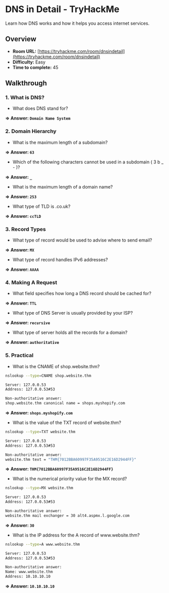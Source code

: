 # DNS in Detail - TryHackMe 

Learn how DNS works and how it helps you access internet services.

## Overview
- **Room URL:** [https://tryhackme.com/room/dnsindetail](https://tryhackme.com/room/dnsindetail)
- **Difficulty:** Easy
- **Time to complete:** 45

## Walkthrough
### 1. What is DNS?
- What does DNS stand for?<br />

**=> Answer: `Domain Name System`**

### 2. Domain Hierarchy
- What is the maximum length of a subdomain?<br />

**=> Answer: `63`**

- <p>Which of the following characters cannot be used in a subdomain ( 3 b _ - )?<br /></p>

**=> Answer: `_`**

- <p>What is the maximum length of a domain name?<br /></p>

**=> Answer: `253`**

- <p>What type of TLD is .co.uk?<br /></p>

**=> Answer: `ccTLD`**

### 3. Record Types
- What type of record would be used to advise where to send email?<br />

**=> Answer: `MX`**

- <p>What type of record handles IPv6 addresses?<br /></p>

**=> Answer: `AAAA`**

### 4. Making A Request
- What field specifies how long a DNS record should be cached for?<br />

**=> Answer: `TTL`**

- <p>What type of DNS Server is usually provided by your ISP?<br /></p>

**=> Answer: `recursive`**

- <p>What type of server holds all the records for a domain?<br /></p>

**=> Answer: `authoritative`**

### 5. Practical
- <p>What is the CNAME of shop.website.thm?<br /></p>
```bash
nslookup --type=CNAME shop.website.thm

Server: 127.0.0.53
Address: 127.0.0.53#53

Non-authoritative answer:
shop.website.thm canonical name = shops.myshopify.com
```
**=> Answer: `shops.myshopify.com`**

- <p>What is the value of the TXT record of website.thm?<br /></p>
```bash
nslookup --type=TXT website.thm

Server: 127.0.0.53
Address: 127.0.0.53#53

Non-authoritative answer:
website.thm text = "THM{7012BBA60997F35A9516C2E16D2944FF}"
```
**=> Answer: `THM{7012BBA60997F35A9516C2E16D2944FF}`**

- What is the numerical priority value for the MX record?
```bash
nslookup --type=MX website.thm

Server: 127.0.0.53
Address: 127.0.0.53#53

Non-authoritative answer:
website.thm mail exchanger = 30 alt4.aspmx.l.google.com
```
**=> Answer: `30`**

- <p>What is the IP address for the A record of www.website.thm?<br /></p>
```bash
nslookup --type=A www.website.thm

Server: 127.0.0.53
Address: 127.0.0.53#53

Non-authoritative answer:
Name: www.website.thm
Address: 10.10.10.10
```
**=> Answer: `10.10.10.10`**

